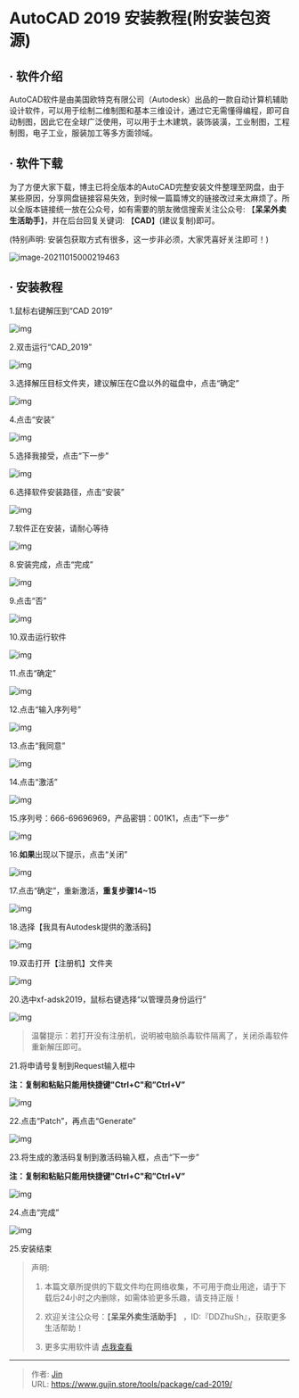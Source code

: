 # AutoCAD 2019 安装教程(附安装包资源)


## · 软件介绍
AutoCAD软件是由美国欧特克有限公司（Autodesk）出品的一款自动计算机辅助设计软件，可以用于绘制二维制图和基本三维设计，通过它无需懂得编程，即可自动制图，因此它在全球广泛使用，可以用于土木建筑，装饰装潢，工业制图，工程制图，电子工业，服装加工等多方面领域。

## · 软件下载
为了方便大家下载，博主已将全版本的AutoCAD完整安装文件整理至网盘，由于某些原因，分享网盘链接容易失效，到时候一篇篇博文的链接改过来太麻烦了。所以全版本链接统一放在公众号，如有需要的朋友微信搜索关注公众号: 【**呆呆外卖生活助手**】，并在后台回复关键词: 【**CAD**】(建议复制)即可。

(特别声明: 安装包获取方式有很多，这一步非必须，大家凭喜好关注即可！)

![image-20211015000219463](https://img.gujin.store/img/image-20211015000219463.png)

## · 安装教程

1.鼠标右键解压到“CAD 2019”

![img](https://img.gujin.store/img/v2-62182bf0c6441565abe781d918964c14_720w.png)

2.双击运行“CAD_2019”

![img](https://img.gujin.store/img/v2-f7237bcf0bc2fc674aa276ac1d31feb7_720w.png)

3.选择解压目标文件夹，建议解压在C盘以外的磁盘中，点击“确定”

![img](https://img.gujin.store/img/v2-8a34c3b97cd702956364edd66f5b8b48_720w.png)

4.点击“安装”

![img](https://img.gujin.store/img/v2-384d6ef8e7396da684ddcd2297caefdf_720w.png)

5.选择我接受，点击“下一步”

![img](https://img.gujin.store/img/v2-2b3ff57b9b86ca4605fe62805bd63587_720w.png)

6.选择软件安装路径，点击“安装”

![img](https://img.gujin.store/img/v2-c160241910e62c0ba1e6007ebbfdc6b8_720w.png)

7.软件正在安装，请耐心等待

![img](https://img.gujin.store/img/v2-b6427f209e99c2c65c3e7afd5ff2553e_720w.png)

8.安装完成，点击“完成”

![img](https://img.gujin.store/img/v2-d293e5bd27fd05ce0f4963ccb93f4567_720w.png)

9.点击“否”

![img](https://img.gujin.store/img/v2-f0501c0b58f7c1048b6768140a02899d_720w.png)

10.双击运行软件

![img](https://img.gujin.store/img/v2-e8767a37a9845539b7d8f27a8fbf0fa7_720w.png)

11.点击“确定”

![img](https://img.gujin.store/img/v2-e6c5f167e5899dd66a08c76371908de0_720w.png)

12.点击“输入序列号”

![img](https://img.gujin.store/img/v2-825abe0e1ca0f3a56a4b170dadab33bb_720w.png)

13.点击“我同意”

![img](https://img.gujin.store/img/v2-4fc0896bbea7b8a860a1516b54ac9bf5_720w.png)

14.点击“激活”

![img](https://img.gujin.store/img/v2-6b87af66aed2559159d09295e5627e97_720w.png)

15.序列号：666-69696969，产品密钥：001K1，点击“下一步”

![img](https://img.gujin.store/img/v2-451f77eb8651a57ba5b473ae18a6f406_720w.png)

16.**如果**出现以下提示，点击“关闭”

![img](https://img.gujin.store/img/v2-94eec3238d8c59869cbc85100b276530_720w.png)

17.点击“确定”，重新激活，**重复步骤14~15**

![img](https://img.gujin.store/img/v2-2f843b4afa1f1f4d0d5a0bf7863cfd34_720w.png)

18.选择【我具有Autodesk提供的激活码】

![img](https://img.gujin.store/img/v2-6a6ffa6ed541f7f6514b7bcdfbb8e35a_720w.png)

19.双击打开【注册机】文件夹

![img](https://img.gujin.store/img/v2-d6da94fc61eafa5cdfd1b3360f50388a_720w.png)

20.选中xf-adsk2019，鼠标右键选择“以管理员身份运行”

![img](https://img.gujin.store/img/v2-ba8d0e5342506868e483d8cb9f05d866_720w.png)

> 温馨提示：若打开没有注册机，说明被电脑杀毒软件隔离了，关闭杀毒软件重新解压即可。

21.将申请号复制到Request输入框中

**注：复制和粘贴只能用快捷键"Ctrl+C"和”Ctrl+V”**

![img](https://img.gujin.store/img/v2-de458fce88f6201015027f774bd0f979_720w.png)

22.点击“Patch”，再点击“Generate”

![img](https://img.gujin.store/img/v2-323a56963478696e73733ab14f7dddd1_720w.png)

23.将生成的激活码复制到激活码输入框，点击“下一步”

**注：复制和粘贴只能用快捷键"Ctrl+C"和”Ctrl+V”**

![img](https://img.gujin.store/img/v2-04ff270d1a3d9c395449277b5a2ea1be_720w.png)

24.点击“完成”

![img](https://img.gujin.store/img/v2-a8888ca20fb77e632d97e75030acd3bb_720w.png)

25.安装结束




> 声明: 
>
> 1. 本篇文章所提供的下载文件均在网络收集，不可用于商业用途，请于下载后24小时之内删除，如需体验更多乐趣，请支持正版！
>
> 2. 欢迎关注公众号：【**呆呆外卖生活助手**】 ，ID:『DDZhuSh』，获取更多生活帮助！
>
> 3. 更多实用软件请  [点我查看](/tools)


---

> 作者: [Jin](https://img.gujin.store/img/favicon.ico)  
> URL: https://www.gujin.store/tools/package/cad-2019/  

